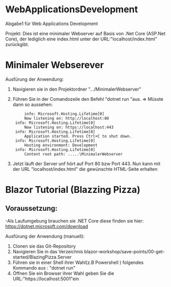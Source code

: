 # WebApplicationsDevelopment
Abgabe1 für Web Applications Development

Projekt: 
Dies ist eine minimaler Webserver auf Basis von .Net Core (ASP.Net Core), der lediglich eine index.html unter der URL:"localhost/index.html" zurückgibt.




# Minimaler Webserever 
Ausfürung der Anwendung:
1. Navigieren sie in den Projektordner ".../MinimalerWebserver"
2. Führen Sie in der Comandozeile den Befehl "dotnet run "aus.
        => Müsste dann so aussehen:

            info: Microsoft.Hosting.Lifetime[0]
            Now listening on: http://localhost:80
        info: Microsoft.Hosting.Lifetime[0]
            Now listening on: https://localhost:443
        info: Microsoft.Hosting.Lifetime[0]
            Application started. Press Ctrl+C to shut down.
        info: Microsoft.Hosting.Lifetime[0]
            Hosting environment: Development
        info: Microsoft.Hosting.Lifetime[0]
            Content root path: .....\MinimalerWebserver

3. Jetzt läuft der Server unf hört auf Port 80 bzw Port 443. Nun kann mit der URL "localhost/index.html" die gewünschte HTML-Seite erhalten

# Blazor Tutorial (Blazzing Pizza)

## Voraussetzung:
-Als Laufumgebung brauchen sie  .NET Core diese finden sie hier: https://dotnet.microsoft.com/download

Ausfürung der Anwendung (manuell):

1. Clonen sie das Git-Repository
2. Navigieren Sie in das Verzeichnis blazor-workshop/save-points/00-get-started/BlazingPizza.Server
3. Führen sie in einer Shell ihrer Wahl(z.B Powershell ) folgendes Kommando aus : "dotnet run"
4. Öffnen Sie ein Browser ihrer Wahl geben Sie die URL:"https://localhost:5001"ein
    
